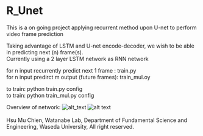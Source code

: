 # R_Unet
This is a on going project applying recurrent method upon U-net to perform video frame prediction </br>

Taking advantage of LSTM and U-net encode-decoder, we wish to be able in predicting next (n) frame(s). </br>
Currently using a 2 layer LSTM network as RNN network </br>

for n input recurrently predict next 1 frame : train.py </br>
for n input predirct m output (future frames): train_mul.oy </br>

to train: python train.py config </br>
to train: python train_mul.py config </br>

Overview of network:
![alt_text](https://github.com/vagr8/R_Unet/blob/master/recurrent-u-net-architecture.png)
![alt text](https://github.com/vagr8/R_Unet/blob/master/laege.png)
</br>
</br>
Hsu Mu Chien, Watanabe Lab, Department of Fundamental Science and Engineering, Waseda University, All right reserved.

